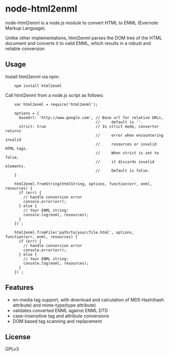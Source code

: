 # node-html2enml #

node-html2enml is a node.js module to convert HTML to ENML (Evernote Markup Language).

Unlike other implementations, html2enml parses the DOM tree of the HTML document and converts it to valid ENML, which results in a robust and reliable conversion

## Usage ##

Install html2enml via npm:

        npm install html2enml

Call html2enml from a node.js script as follows:

        var html2enml = require('html2enml');

        options = {
          baseUrl: 'http://www.google.com', // Base url for relative URLs,
                                            //     default is ''.
          strict: true                      // In strict mode, converter returns
                                            //     error when encountering invalid
                                            //     resources or invalid HTML tags.
                                            //     When strict is set to false,
                                            //     it discards invalid elements.
                                            //     Default is false.
        }

        html2enml.fromString(htmlString, options, function(err, enml, resources) {
          if (err) {
            // handle conversion error
            console.error(err);
          } else {
            // Your ENML string:
            console.log(enml, resources);
          }
        }) ;

        html2enml.fromFile('path/to/your/file.html', options, function(err, enml, resources) {
          if (err) {
            // handle conversion error
            console.error(err);
          } else {
            // Your ENML string:
            console.log(enml, resources);
          }
        }) ;

## Features ##

- en-media tag support, with download and calculation of MD5 Hash(hash attribute) and mime-type(type attribute)
- validates converted ENML against ENML DTD
- case-insensitive tag and attribute conversions
- DOM based tag scanning and replacement

## License ##

GPLv3
